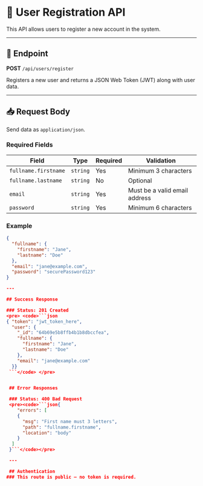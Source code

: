 # 🧾 User Registration API

This API allows users to register a new account in the system.

---

## 🚀 Endpoint

**POST** `/api/users/register`

Registers a new user and returns a JSON Web Token (JWT) along with user data.

---

## 📥 Request Body

Send data as `application/json`.

### Required Fields

| Field                  | Type     | Required | Validation                     |
|------------------------|----------|----------|--------------------------------|
| `fullname.firstname`   | `string` |  Yes   | Minimum 3 characters           |
| `fullname.lastname`    | `string` |  No    | Optional                       |
| `email`                | `string` |  Yes   | Must be a valid email address  |
| `password`             | `string` |  Yes   | Minimum 6 characters           |

### Example

```json
{
  "fullname": {
    "firstname": "Jane",
    "lastname": "Doe"
  },
  "email": "jane@example.com",
  "password": "securePassword123"
}

---

## Success Response

### Status: 201 Created
<pre> <code>```json 
{ "token": "jwt_token_here",
  "user": {
    "_id": "64b69e5b8ffb4b1b8dbccfea",
    "fullname": {
      "firstname": "Jane",
      "lastname": "Doe"
    },
    "email": "jane@example.com"
  }}
 ```</code> </pre>


 ## Error Responses

 ### Status: 400 Bad Request
 <pre><code>```json{
    "errors": [
    {
      "msg": "First name must 3 letters",
      "path": "fullname.firstname",
      "location": "body"
    }
  ]
 }```</code></pre>

 ---

 ## Authentication
### This route is public — no token is required.